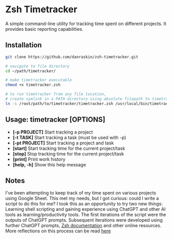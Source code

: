 # Zsh Timetracker

A simple command-line utility for tracking time spent on different projects. It provides basic reporting capabilities.

## Installation

```bash
git clone https://github.com/danraskin/zsh-timetracker.git

# navigate to file directory
cd ~/path/timetracker/

# make timetracker executable
chmod +x timetracker.zsh

# to run timetracker from any file location,
# create symlink in a PATH directory using absolute filepath to timetracker.zsh from ROOT
ln -s /root/path/to/timetracker/timetracker.zsh /usr/local/bin/timetracker

```

## Usage: timetracker [OPTIONS]

- **[-p PROJECT]**  Start tracking a project
- **[-t TASK]**     Start tracking a task (must be used with -p)
- **[-pt PROJECT]** Start tracking a project and task
- **[start]**       Start tracking time for the current project/task
- **[stop]**        Stop tracking time for the current project/task
- **[print]**       Print work history
- **[help, -h]**    Show this help message

## Notes

I've been attempting to keep track of my time spent on various projects using Google Sheet. This met my needs, but I got curious: could I write a script to do this for me? I took this as an opportunity to try two new things: Learning shell scripting and gaining experience using ChatGPT and other AI tools as learning/productivity tools. The first iterations of the script were the outputs of ChatGPT prompts. Subsequent iterations were developed using further ChatGPT prompts, [Zsh documentation](https://zsh.sourceforge.io/Doc/Release/) and other online resources. More reflections on this process can be read [here](https://danraskin-portfolio.vercel.app/blog)
